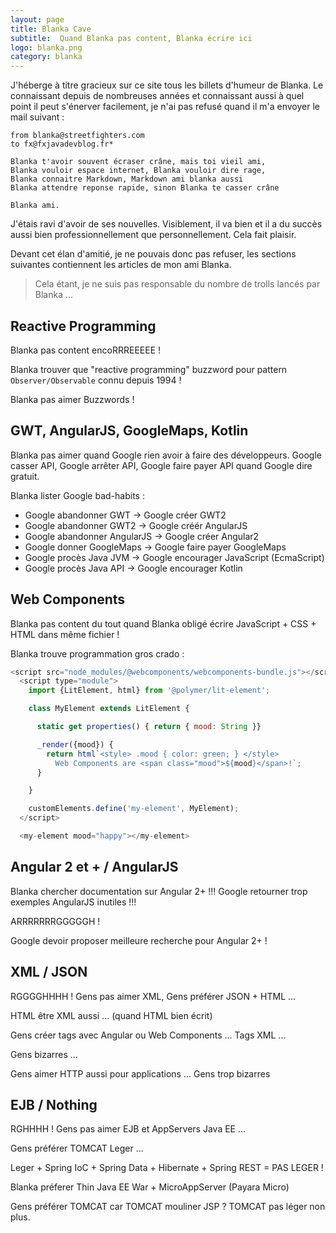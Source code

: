 ```yaml
---
layout: page
title: Blanka Cave
subtitle:  Quand Blanka pas content, Blanka écrire ici
logo: blanka.png
category: blanka
---
```


<div class="intro" markdown='1'>
J'héberge à titre gracieux sur ce site tous les billets d'humeur de Blanka. Le connaissant depuis de nombreuses années et connaissant aussi à quel point il peut s'énerver facilement, je n'ai pas refusé quand il m'a envoyer le mail suivant :

```
from blanka@streetfighters.com
to fx@fxjavadevblog.fr*
 
Blanka t'avoir souvent écraser crâne, mais toi vieil ami,
Blanka vouloir espace internet, Blanka vouloir dire rage,
Blanka connaitre Markdown, Markdown ami blanka aussi
Blanka attendre reponse rapide, sinon Blanka te casser crâne

Blanka ami.
```

J'étais ravi d'avoir de ses nouvelles. Visiblement, il va bien et il a du succès aussi bien professionnellement que personnellement. Cela fait plaisir.

Devant cet élan d'amitié, je ne pouvais donc pas refuser, les sections suivantes contiennent les articles de mon ami Blanka.

> Cela étant, je ne suis pas responsable du nombre de trolls lancés par Blanka ...
</div>
<!--excerpt-->

## Reactive Programming

Blanka pas content encoRRREEEEE !

Blanka trouver que "reactive programming" buzzword pour pattern `Observer/Observable` connu depuis 1994 !

Blanka pas aimer Buzzwords !

## GWT, AngularJS, GoogleMaps, Kotlin

Blanka pas aimer quand Google rien avoir à faire des développeurs. Google casser API, Google arrêter API, Google faire payer API quand Google dire gratuit.

Blanka lister Google bad-habits :

* Google abandonner GWT -> Google créer GWT2
* Google abandonner GWT2 -> Google créér AngularJS
* Google abandonner AngularJS -> Google créer Angular2
* Google donner GoogleMaps -> Google faire payer GoogleMaps
* Google procès Java JVM -> Google encourager JavaScript (EcmaScript)
* Google procès Java API -> Google encourager Kotlin

## Web Components

Blanka pas content du tout quand Blanka obligé écrire JavaScript + CSS + HTML dans même fichier !

Blanka trouve programmation gros crado :

```javascript
<script src="node_modules/@webcomponents/webcomponents-bundle.js"></script>
  <script type="module">
    import {LitElement, html} from '@polymer/lit-element';

    class MyElement extends LitElement {

      static get properties() { return { mood: String }}

      _render({mood}) {
        return html`<style> .mood { color: green; } </style>
          Web Components are <span class="mood">${mood}</span>!`;
      }

    }

    customElements.define('my-element', MyElement);
  </script>

  <my-element mood="happy"></my-element>
  ```

## Angular 2 et + / AngularJS

Blanka chercher documentation sur Angular 2+ !!! Google retourner trop exemples AngularJS inutiles !!!

ARRRRRRRGGGGGH !

Google devoir proposer meilleure recherche pour Angular 2+ !

## XML / JSON

RGGGGHHHH ! Gens pas aimer XML, Gens préférer JSON + HTML ...

HTML être XML aussi ... (quand HTML bien écrit)

Gens créer tags avec Angular ou Web Components ... Tags XML ...

Gens bizarres ...

Gens aimer HTTP aussi pour applications ... Gens trop bizarres

## EJB / Nothing

RGHHHH ! Gens pas aimer EJB et AppServers Java EE ...

Gens préférer TOMCAT Leger ...

Leger + Spring IoC + Spring Data + Hibernate + Spring REST = PAS LEGER !

Blanka préferer Thin Java EE War + MicroAppServer (Payara Micro)

Gens préférer TOMCAT car TOMCAT mouliner JSP ? TOMCAT pas léger non plus.